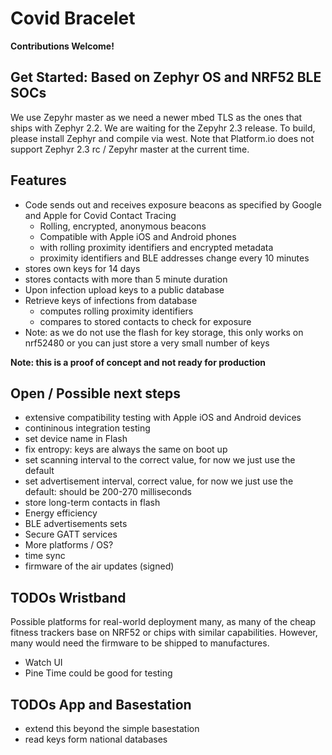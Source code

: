 # Covid Bracelet

**Contributions Welcome!**

## Get Started: Based on Zephyr OS and NRF52 BLE SOCs
We use Zepyhr master as we need a newer mbed TLS as the ones that ships with Zephyr 2.2. We are waiting for the Zepyhr 2.3 release. To build, please install Zephyr and compile via west. Note that Platform.io does not support Zephyr 2.3 rc / Zepyhr master at the current time.

## Features
* Code sends out and receives exposure beacons as specified by Google and Apple for Covid Contact Tracing
  * Rolling, encrypted, anonymous beacons 
  * Compatible with Apple iOS and Android phones
  * with rolling proximity identifiers and encrypted metadata
  * proximity identifiers and BLE addresses change every 10 minutes
* stores own keys for 14 days
* stores contacts with more than 5 minute duration
* Upon infection upload keys to a public database
* Retrieve keys of infections from database
  * computes rolling proximity identifiers 
  * compares to stored contacts to check for exposure 
* Note: as we do not use the flash for key storage, this only works on nrf52480 or you can just store a very small number of keys

**Note: this is a proof of concept and not ready for production**

## Open / Possible next steps
* extensive compatibility testing with Apple iOS and Android devices
* contininous integration testing
* set device name in Flash
* fix entropy: keys are always the same on boot up
* set scanning interval to the correct value, for now we just use the default
* set advertisement interval, correct value, for now we just use the default: should be 200-270 milliseconds
* store long-term contacts in flash
* Energy efficiency
* BLE advertisements sets
* Secure GATT services
* More platforms / OS?
* time sync
* firmware of the air updates (signed)

## TODOs Wristband
Possible platforms for real-world deployment many, as many of the cheap fitness trackers base on NRF52 or chips with similar capabilities.
However, many would need the firmware to be shipped to manufactures.
* Watch UI
* Pine Time could be good for testing

## TODOs App and Basestation
* extend this beyond the simple basestation
* read keys form national databases
